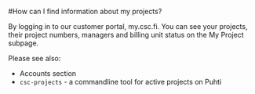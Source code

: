 #How can I find information about my projects?

By logging in to our customer portal, my.csc.fi.
You can see your projects, their project numbers, managers and billing unit status on the My Project subpage.

Please see also:

* Accounts section
* `csc-projects` - a commandline tool for active projects on Puhti

